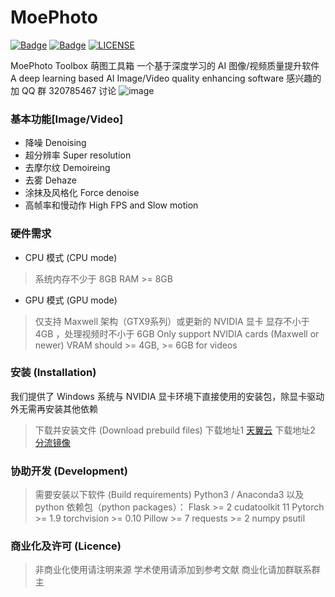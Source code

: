 # MoePhoto

[![Badge](https://img.shields.io/badge/version-5.10-brightgreen.svg)](https://github.com/opteroncx/MoePhoto/blob/master/update_log.txt)
[![Badge](https://img.shields.io/badge/link-moephoto-blueviolet.svg)](http://moephoto.tech/)
[![LICENSE](https://img.shields.io/badge/license-Anti%20996-blue.svg)](https://github.com/996icu/996.ICU/blob/master/LICENSE)

MoePhoto Toolbox 萌图工具箱
一个基于深度学习的 AI 图像/视频质量提升软件
A deep learning based AI Image/Video quality enhancing software
感兴趣的加 QQ 群 320785467 讨论
![image](https://github.com/opteroncx/MoePhoto/blob/master/images/example1s.png)

### 基本功能[Image/Video]

- 降噪 Denoising
- 超分辨率 Super resolution
- 去摩尔纹 Demoireing
- 去雾 Dehaze
- 涂抹及风格化 Force denoise
- 高帧率和慢动作 High FPS and Slow motion

### 硬件需求

- CPU 模式 (CPU mode)
> 系统内存不少于 8GB
> RAM >= 8GB
- GPU 模式 (GPU mode)
> 仅支持 Maxwell 架构（GTX9系列）或更新的 NVIDIA 显卡
> 显存不小于 4GB ，处理视频时不小于 6GB
> Only support NVIDIA cards (Maxwell or newer)
> VRAM should >= 4GB, >= 6GB for videos

### 安装 (Installation)

我们提供了 Windows 系统与 NVIDIA 显卡环境下直接使用的安装包，除显卡驱动外无需再安装其他依赖

> 下载并安装文件 (Download prebuild files)
> 下载地址1 [天翼云](https://cloud.189.cn/t/6ne2MrMvy6vq)
> 下载地址2 [分流镜像](https://mirrors.zhiccc.net/MoePhoto/)

### 协助开发 (Development)

> 需要安装以下软件 (Build requirements)
> Python3 / Anaconda3
> 以及 python 依赖包（python packages）：
> Flask >= 2
> cudatoolkit 11
> Pytorch >= 1.9
> torchvision >= 0.10
> Pillow >= 7
> requests >= 2
> numpy
> psutil

### 商业化及许可 (Licence)

> 非商业化使用请注明来源
> 学术使用请添加到参考文献
> 商业化请加群联系群主
